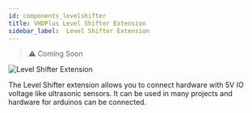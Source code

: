 ```yaml
---
id: components_levelshifter
title: VHDPlus Level Shifter Extension
sidebar_label:  Level Shifter Extension
---
```


> :warning: Coming Soon

![Level Shifter Extension](/img/extensions/CRUVILS.webp)

The Level Shifter extension allows you to connect hardware with 5V IO voltage like ultrasonic sensors. It can be used in many projects and hardware for arduinos can be connected.
